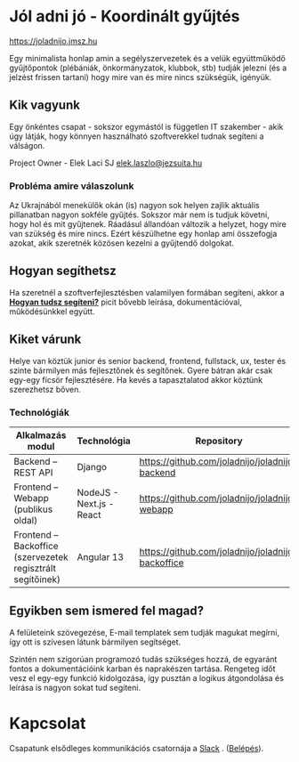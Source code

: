 # Jól adni jó - Koordinált gyűjtés

https://joladnijo.jmsz.hu

Egy minimalista honlap amin a segélyszervezetek és a velük együttműködő gyűjtőpontok (plébániák, önkormányzatok,
klubbok, stb) tudják jelezni (és a jelzést frissen tartani) hogy mire van és mire nincs szükségük, igényük.

## Kik vagyunk

Egy önkéntes csapat - sokszor egymástól is független IT szakember - akik úgy látják, hogy könnyen használható
szoftverekkel tudnak segíteni a válságon.

Project Owner - Elek Laci SJ <elek.laszlo@jezsuita.hu>

### Probléma amire válaszolunk

Az Ukrajnából menekülők okán (is) nagyon sok helyen zajlik aktuális pillanatban nagyon sokféle gyűjtés. Sokszor már nem
is tudjuk követni, hogy hol és mit gyűjtenek. Ráadásul állandóan változik a helyzet, hogy mire van szükség és mire
nincs. Ezért készülhetne egy honlap ami összefogja azokat, akik szeretnék közösen kezelni a gyűjtendő dolgokat.

## Hogyan segíthetsz

Ha szeretnél a szoftverfejlesztésben valamilyen formában segíteni, akkor
a **[Hogyan tudsz segíteni?](hogyan-tudsz-segíteni.md)**
picit bővebb leírása, dokumentációval, működésünkkel együtt.

## Kiket várunk

Helye van köztük junior és senior backend, frontend, fullstack, ux, tester és szinte bármilyen más fejlesztőnek és
segítőnek. Gyere bátran akár csak egy-egy fícsör fejlesztésére. Ha kevés a tapasztalatod akkor köztünk szerezhetsz
bőven.

### Technológiák

| Alkalmazás modul                                           | Technológia              | Repository                                        |                                                                          |
|------------------------------------------------------------|--------------------------|---------------------------------------------------|--------------------------------------------------------------------------|
| Backend – REST API                                         | Django                   | https://github.com/joladnijo/joladnijo-backend    | [Feladatok](https://github.com/joladnijo/joladnijo-backend/issues)       |
| Frontend – Webapp (publikus oldal)                         | NodeJS - Next.js - React | https://github.com/joladnijo/joladnijo-webapp     | [Feladatok](https://github.com/joladnijo/joladnijo-webapp/issues)        |
| Frontend – Backoffice (szervezetek regisztrált segítőinek) | Angular 13               | https://github.com/joladnijo/joladnijo-backoffice | [Feladatok](https://github.com/joladnijo/joladnijo-backoffice/issues)    |

## Egyikben sem ismered fel magad?

A felületeink szövegezése, E-mail templatek sem tudják magukat megírni, így ott is szívesen látunk bármilyen segítséget.

Szintén nem szigorúan programozó tudás szükséges hozzá, de egyaránt fontos a dokumentációink karban és naprakészen
tartása. Rengeteg időt vesz el egy-egy funkció kidolgozása, így pusztán a logikus átgondolása és leírása is nagyon sokat
tud segíteni.

# Kapcsolat

Csapatunk elsődleges kommunikációs csatornája a [Slack](https://joladnijo.slack.com/)
. ([Belépés](https://join.slack.com/t/jladnij/shared_invite/zt-14o2v6u1d-E3XUeqiP3IZAmPFIgxLqvw)).
